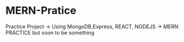 # MERN-Pratice
Practice Project -> Using MongoDB,Express, REACT, NODEJS -> 
MERN PRACTICE but soon to be something 
